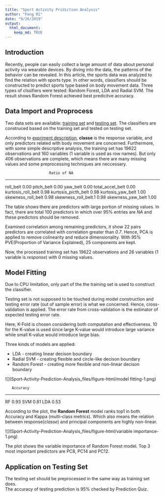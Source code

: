 ```yaml
---
title: "Sport Activity Pridiction Analysis"
author: "Feng Ri"
date: "9/26/2019"
output: 
  html_document:
    keep_md: TRUE
---
```



## Introduction
Recently, people can easily collect a large amount of data about personal activity via wearable devices. By diving into the data, the patterns of the behavior can be revealed. In this article, the sports data was analyzed to find the relation with sports type. In other words, classifiers should be constructed to predict sports type based on body movement data. Three types of clssifiers were tested: Random Forest, LDA and Radial SVM. The result shows Random Forest achieved best predicitve accuracy.

## Data Import and Proprocess
Two data sets are available: [training set](https://d396qusza40orc.cloudfront.net/predmachlearn/pml-training.csv) and [testing set](https://d396qusza40orc.cloudfront.net/predmachlearn/pml-testing.csv). The classifiers are construced based on the training set and tested on testing set.



According to [expriment description](http://web.archive.org/web/20161224072740/http:/groupware.les.inf.puc-rio.br/har), **classe** is the response variable, and only predictors related with body movement are concerned. Furthermore, with some simple descriptive analysis, the training set has 19622 observations and 160 variables (1 variable is used as row names). But only 406 observations are complete, which means there are many missing values and some preprocessing techniques are neccessary.


                        Ratio of NA
---------------------  ------------
roll_belt                      0.00
pitch_belt                     0.00
yaw_belt                       0.00
total_accel_belt               0.00
kurtosis_roll_belt             0.98
kurtosis_picth_belt            0.98
kurtosis_yaw_belt              1.00
skewness_roll_belt             0.98
skewness_roll_belt.1           0.98
skewness_yaw_belt              1.00

The table shows there are predictors with large portion of missing values. In fact, there are total 100 predictors in which over 95% entries are _NA_ and these predictors should be removed.  

Examined correlation among remaining predictors, it show 22 pairs predictors are correlated with correlation greater than _0.7_. Hence, PCA is applied to remove colinearity and reduce dimensionality. With 95% PVE(Proportion of Variance Explained), 25 components are kept.  

Now, the processed training set has 19622 observations and 26 variables (1 variable is _response_) with 0 missing values.

## Model Fitting
Due to CPU limitation, only part of the the training set is used to construct the classifier.
  
Testing set is not supposed to be touched during model construction and testing error rate (out of sample error) is what we concerned. Hence, cross-validation is applied. The error rate from cross-validation is the estimator of expected testing error rate.
  
Here, K-Fold is chosen considering both computation and effectiveness. 10 for the K-value is used since large K-value would introduce large variance while small K-value would introduce large bias.
  
Three kinds of models are applied:  
* LDA - creating linear decison boundary  
* Radial SVM - creating flexible and circle-like decison boundary  
* Random Forest - creating more flexible and non-linear decison boundary  

![](Sport-Activity-Prediction-Analysis_files/figure-html/model fitting-1.png)<!-- -->

       Accuracy
----  ---------
RF         0.93
SVM        0.81
LDA        0.53
  
According to the plot, the **Random Forest** model ranks top1 in both Accuracy and Kappa (multi-class metrics). Which also means the relation between response(_classe_) and principal components are highly non-linear.  

![](Sport-Activity-Prediction-Analysis_files/figure-html/variable importance-1.png)<!-- -->
  

The plot shows the variable importance of Random Forest model. Top 3 most important predictors are PC8, PC14 and PC12.

## Application on Testing Set

  
The testing set should be preprocessed in the same way as training set does.  
The accuracy of testing prediction is 95% checked by Prediction Quiz.






